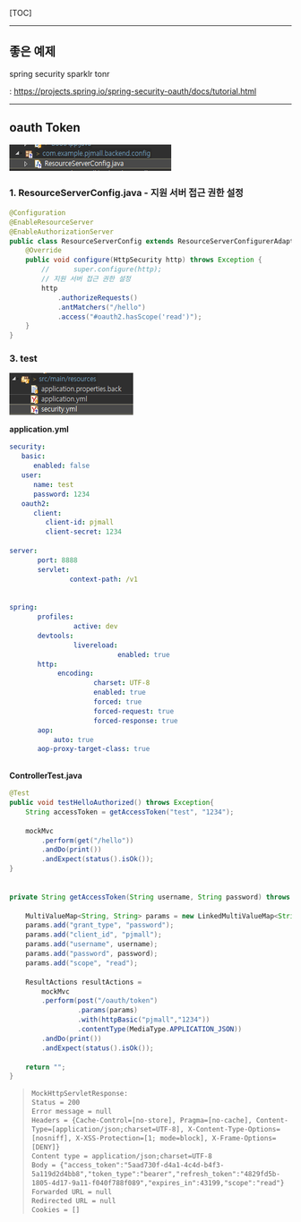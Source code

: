 [TOC]

---

## 좋은 예제

spring security sparklr tonr

: <https://projects.spring.io/spring-security-oauth/docs/tutorial.html>



---

## oauth Token

![1563774527480](assets/1563774527480.png)

### 1. ResourceServerConfig.java - 지원 서버 접근 권한 설정

```java
@Configuration
@EnableResourceServer
@EnableAuthorizationServer
public class ResourceServerConfig extends ResourceServerConfigurerAdapter{
    @Override
    public void configure(HttpSecurity http) throws Exception {
        //		super.configure(http);
        // 지원 서버 접근 권한 설정
        http
            .authorizeRequests()
            .antMatchers("/hello")
            .access("#oauth2.hasScope('read')");
    }
}
```



### 3. test

![1563761704829](assets/1563761704829.png)

**application.yml**

```yml
security:
   basic:
      enabled: false
   user:
      name: test
      password: 1234
   oauth2:
      client:
         client-id: pjmall
         client-secret: 1234
         
server:
       port: 8888
       servlet:
               context-path: /v1


spring:
       profiles:
                active: dev
       devtools:
                livereload:
                           enabled: true
       http:
            encoding:
                     charset: UTF-8
                     enabled: true
                     forced: true
                     forced-request: true
                     forced-response: true
       aop:
           auto: true
       aop-proxy-target-class: true                          
         

```

**ControllerTest.java**

```java
@Test
public void testHelloAuthorized() throws Exception{
    String accessToken = getAccessToken("test", "1234");

    mockMvc
        .perform(get("/hello"))
        .andDo(print())
        .andExpect(status().isOk());		 
}


private String getAccessToken(String username, String password) throws Exception{

    MultiValueMap<String, String> params = new LinkedMultiValueMap<String, String>();
    params.add("grant_type", "password");
    params.add("client_id", "pjmall");
    params.add("username", username);
    params.add("password", password);
    params.add("scope", "read");

    ResultActions resultActions =
        mockMvc
        .perform(post("/oauth/token")
                 .params(params)
                 .with(httpBasic("pjmall","1234"))		
                 .contentType(MediaType.APPLICATION_JSON))
        .andDo(print())
        .andExpect(status().isOk());

    return "";
}
```

> ```
> MockHttpServletResponse:
> Status = 200
> Error message = null
> Headers = {Cache-Control=[no-store], Pragma=[no-cache], Content-Type=[application/json;charset=UTF-8], X-Content-Type-Options=[nosniff], X-XSS-Protection=[1; mode=block], X-Frame-Options=[DENY]}
> Content type = application/json;charset=UTF-8
> Body = {"access_token":"5aad730f-d4a1-4c4d-b4f3-5a119d2d4bb8","token_type":"bearer","refresh_token":"4829fd5b-1805-4d17-9a11-f040f788f089","expires_in":43199,"scope":"read"}
> Forwarded URL = null
> Redirected URL = null
> Cookies = []
> ```
>
> 




